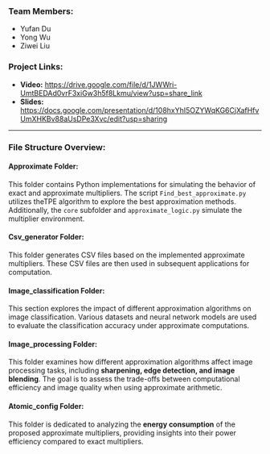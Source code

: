 ### Team Members:
- Yufan Du  
- Yong Wu  
- Ziwei Liu  

### Project Links:  
- **Video:** https://drive.google.com/file/d/1JWWri-UmtBEDAd0vrF3xiGw3h5f8Lkmu/view?usp=share_link 
- **Slides:** https://docs.google.com/presentation/d/108hxYhI5OZYWqKG6CjXafHfvUmXHKBv88aUsDPe3Xvc/edit?usp=sharing

---

### File Structure Overview:  

#### **Approximate Folder:**  
This folder contains Python implementations for simulating the behavior of exact and approximate multipliers. The script `Find_best_approximate.py` utilizes theTPE algorithm  to explore the best approximation methods. Additionally, the `core` subfolder and `approximate_logic.py` simulate the multiplier environment.  

#### **Csv_generator Folder:**  
This folder generates CSV files based on the implemented approximate multipliers. These CSV files are then used in subsequent applications for computation.  

#### **Image_classification Folder:**  
This section explores the impact of different approximation algorithms on image classification. Various datasets and neural network models are used to evaluate the classification accuracy under approximate computations.  

#### **Image_processing Folder:**  
This folder examines how different approximation algorithms affect image processing tasks, including **sharpening, edge detection, and image blending**. The goal is to assess the trade-offs between computational efficiency and image quality when using approximate arithmetic.

#### **Atomic_config Folder:**

This folder is dedicated to analyzing the **energy consumption** of the proposed approximate multipliers, providing insights into their power efficiency compared to exact multipliers.
